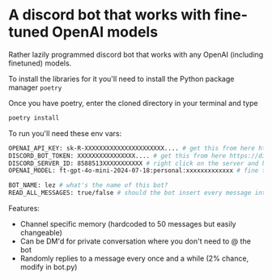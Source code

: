 # A discord bot that works with fine-tuned OpenAI models

Rather lazily programmed discord bot that works with any OpenAI (including finetuned) models. 

To install the libraries for it you'll need to install the Python package manager `poetry`

Once you have poetry, enter the cloned directory in your terminal and type
```bash
poetry install
```

To run you'll need these env vars:
``` bash
OPENAI_API_KEY: sk-R-XXXXXXXXXXXXXXXXXXXXXX.... # get this from here https://platform.openai.com/api-keys
DISCORD_BOT_TOKEN: XXXXXXXXXXXXXXXX.... # get this from here https://discord.com/developers/applications
DISCORD_SERVER_ID: 8588513XXXXXXXXXXX # right click on the server and hit copy server ID. This is the server the chat commands get installed to
OPENAI_MODEL: ft-gpt-4o-mini-2024-07-18:personal:xxxxxxxxxxxxx # fine tune here https://platform.openai.com/finetune

BOT_NAME: lez # what's the name of this bot?
READ_ALL_MESSAGES: true/false # should the bot insert every message into the chat history, even if it doesn't reference the bot?
```

Features:
  - Channel specific memory (hardcoded to 50 messages but easily changeable)
  - Can be DM'd for private conversation where you don't need to @ the bot
  - Randomly replies to a message every once and a while (2% chance, modify in bot.py)
